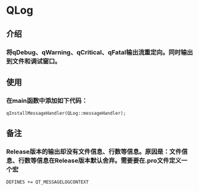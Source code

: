 # QLog
## 介绍
### 将qDebug、qWarning、qCritical、qFatal输出流重定向。同时输出到文件和调试窗口。
## 使用
### 在main函数中添加如下代码：
	qInstallMessageHandler(QLog::messageHandler);
## 备注
### Release版本的输出却没有文件信息、行数等信息。原因是：文件信息、行数等信息在Release版本默认舍弃。需要要在.pro文件定义一个宏
	DEFINES += QT_MESSAGELOGCONTEXT
